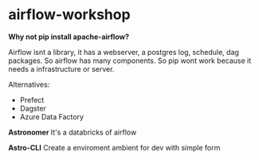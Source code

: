 # airflow-workshop

**Why not pip install apache-airflow?**

Airflow isnt a library, it has a webserver, a postgres log, schedule,
dag packages. So airflow has many components.
So pip wont work because it needs a infrastructure or server.

Alternatives:

- Prefect
- Dagster
- Azure Data Factory

**Astronomer**
It's a databricks of airflow

**Astro-CLI**
Create a enviroment ambient for dev with simple form
